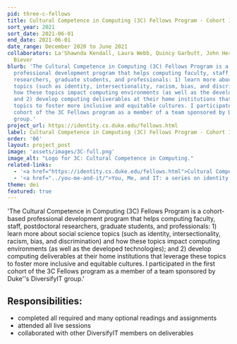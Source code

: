 ```yaml
---
pid: three-c-fellows
title: Cultural Competence in Computing (3C) Fellows Program - Cohort 1
sort_year: 2021
sort_date: 2021-06-01
end_date: 2021-06-01
date_range: December 2020 to June 2021
collaborators: La'Shawnda Kendall, Laura Webb, Quincy Garbutt, John Herr, Richard
  Biever
blurb: 'The Cultural Competence in Computing (3C) Fellows Program is a cohort-based
  professional development program that helps computing faculty, staff, postdoctoral
  researchers, graduate students, and professionals: 1) learn more about social science
  topics (such as identity, intersectionality, racism, bias, and discrimination) and
  how these topics impact computing environments (as well as the developed technologies);
  and 2) develop computing deliverables at their home institutions that leverage these
  topics to foster more inclusive and equitable cultures. I participated in the first
  cohort of the 3C Fellows program as a member of a team sponsored by Duke''s DiversifyIT
  group.'
project_url: https://identity.cs.duke.edu/fellows.html
label: Cultural Competence in Computing (3C) Fellows Program - Cohort 1
order: '06'
layout: project_post
image: 'assets/images/3C-full.png'
image_alt: "Logo for 3C: Cultural Competence in Computing."
related-links:
  - '<a href="https://identity.cs.duke.edu/fellows.html">Cultural Competence in Computing (3C) Fellows Program</a>'
  - '<a href="../you-me-and-it/">You, Me, and IT: a series on identity in IT work</a>'
theme: dei
featured: true
---
```

'The Cultural Competence in Computing (3C) Fellows Program is a cohort-based
professional development program that helps computing faculty, staff, postdoctoral
researchers, graduate students, and professionals: 1) learn more about social science
topics (such as identity, intersectionality, racism, bias, and discrimination) and
how these topics impact computing environments (as well as the developed technologies);
and 2) develop computing deliverables at their home institutions that leverage these
topics to foster more inclusive and equitable cultures. I participated in the first
cohort of the 3C Fellows program as a member of a team sponsored by Duke''s DiversifyIT
group.'

## Responsibilities: 

* completed all required and many optional readings and assignments
* attended all live sessions
* collaborated with other DiversifyIT members on deliverables